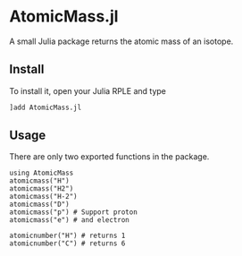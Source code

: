 # AtomicMass.jl
A small Julia package returns the atomic mass of an isotope.



## Install

To install it, open your Julia RPLE and type

```julia
]add AtomicMass.jl
```

## Usage

There are only two exported functions in the package.

```@repl
using AtomicMass
atomicmass("H")
atomicmass("H2")
atomicmass("H-2")
atomicmass("D") 
atomicmass("p") # Support proton
atomicmass("e") # and electron

atomicnumber("H") # returns 1
atomicnumber("C") # returns 6
```

